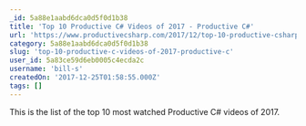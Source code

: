 ```yaml
---
_id: 5a88e1aabd6dca0d5f0d1b38
title: 'Top 10 Productive C# Videos of 2017 - Productive C#'
url: 'https://www.productivecsharp.com/2017/12/top-10-productive-csharp-videos-2017/'
category: 5a88e1aabd6dca0d5f0d1b38
slug: 'top-10-productive-c-videos-of-2017-productive-c'
user_id: 5a83ce59d6eb0005c4ecda2c
username: 'bill-s'
createdOn: '2017-12-25T01:58:55.000Z'
tags: []
---
```


This is the list of the top 10 most watched Productive C# videos of 2017.
